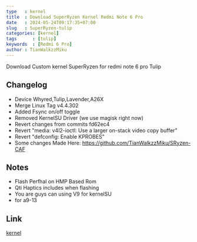 ```yaml
---
type   : kernel
title  : Download SuperRyzen Kernel Redmi Note 6 Pro
date   : 2024-05-24T09:17:35+07:00
slug   : SuperRyzen-tulip
categories: [kernel]
tags      : [tulip]
keywords  : [Redmi 6 Pro]
author : TianWalkzzMiku
---
```


Download Custom kernel SuperRyzen for redmi note 6 pro Tulip

## Changelog
- Device Whyred,Tulip,Lavender,A26X
- Merge Linux Tag v4.4.302
- Added Fsync on/off toggle
- Removed KernelSU Driver (we use magisk right now)
- Revert changes from commits fd62ec4
- Revert "media: v4l2-ioctl: Use a larger on-stack video copy buffer"
- Revert "defconfig: Enable KPROBES"
- Some changes Made Here: https://github.com/TianWalkzzMiku/SRyzen-CAF

## Notes
- Flash Perfhal on HMP Based Rom
- Qti Haptics includes when flashing
- You are guys can using V9 for kernelSU
- for a9-13

## Link
[kernel](https://t.me/ancientkernelci)
